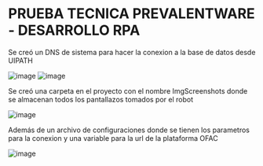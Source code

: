 # PRUEBA TECNICA PREVALENTWARE - DESARROLLO RPA

Se creó un DNS de sistema para hacer la conexion a la base de datos desde UIPATH

![image](https://user-images.githubusercontent.com/66443444/190828788-49e7ea24-7bfd-4ad1-87da-88ba67ed5db4.png)
![image](https://user-images.githubusercontent.com/66443444/190828848-5b2ab5d3-dd62-4acb-bd50-22002a535ada.png)

Se creó una carpeta en el proyecto con el nombre ImgScreenshots donde se almacenan todos los pantallazos tomados por el robot

![image](https://user-images.githubusercontent.com/66443444/190829056-4a3a2eda-5c21-483b-b9a6-a14252ff1f06.png)


Además de un archivo de configuraciones donde se tienen los parametros para la conexion y una variable para la url de la plataforma OFAC

![image](https://user-images.githubusercontent.com/66443444/190829029-f31513fe-a64f-4a3b-8da8-b564ca9f5a2f.png)
